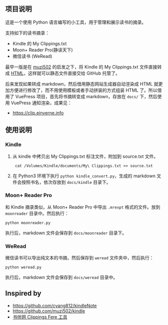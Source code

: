 ## 项目说明

这是一个使用 Python 语言编写的小工具，用于管理和展示读书的摘录。

支持如下的读书摘录：

- Kindle 的 My Clippings.txt
- Moon+ Reader Pro(静读天下)
- 微信读书 (WeRead)

最早一版是在 [muzi502](https://github.com/muzi502/kindle) 的启发之下，将 Kindle 的 My Clippings.txt 文件直接转成 [HTML](https://kindle.einverne.info)，这样就可以静态文件直接交给 GitHub 托管了。

后来发现如果转成 markdown，然后借用静态网站生成器自动渲染成 HTML 就更加方便进行修改了，而不用使用模板或者手动拼装的方式组装 HTML 了。所以借用了 VuePress 项目，首先将书摘转变成 markdown，存放在 `docs/` 下，然后使用 VuePress 通知渲染，成果见：

- <https://clip.einverne.info>

## 使用说明

### Kindle
1. 从 kindle 中拷贝出 My Clippings.txt 标注文件，附加到 source.txt 文件。

        cat /Volumes/Kindle/documents/My\ Clippings.txt >> source.txt

2. 在 Python3 环境下执行 `python kindle_convert.py`，生成的 markdown 文件会按照书名，依次存放到 `docs/kindle` 目录下。

### Moon+ Reader Pro
和 Kindle 摘录类似，从 Moon+ Reader Pro 中导出 `.mrexpt` 格式的文件。放到 `moonreader` 目录中。然后执行：

    python moonreader.py

执行后，markdown 文件会保存到 `docs/moonreader` 目录下。

### WeRead
微信读书可以导出纯文本的书摘，然后保存到 `weread` 文件夹中，然后执行：

    python weread.py

执行后，markdown 文件会保存到 `docs/weread` 目录中。


## Inspired by

- <https://github.com/cyang812/kindleNote>
- <https://github.com/muzi502/kindle>
- [书伴网 Clippings Fere 工具](https://bookfere.com/tools#ClippingsFere)
